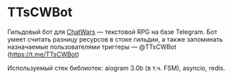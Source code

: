 # TTsCWBot

Гильдовый бот для [ChatWars](https://telegram.me/chtwrsbot?start=a4d216d4750842208716ff0d5ed6bc6e) — текстовой RPG на базе Telegram. Бот умеет считать разницу ресурсов в стоке гильдии, а также
запоминать назначаемые пользователями триггеры — @TTsCWBot (https://t.me/TTsCWBot)

Используемый стек библиотек: aiogram 3.0b (в т.ч. FSM), asyncio, redis.